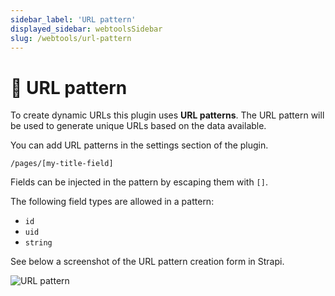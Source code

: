 ```yaml
---
sidebar_label: 'URL pattern'
displayed_sidebar: webtoolsSidebar
slug: /webtools/url-pattern
---
```


# 🔌 URL pattern
To create dynamic URLs this plugin uses **URL patterns**. The URL pattern will be used to generate unique URLs based on the data available.

You can add URL patterns in the settings section of the plugin.

```
/pages/[my-title-field]
```

Fields can be injected in the pattern by escaping them with `[]`.

The following field types are allowed in a pattern:

- `id`
- `uid`
- `string`

See below a screenshot of the URL pattern creation form in Strapi.

<img src="/img/assets/webtools/url-pattern.png" alt="URL pattern" />
